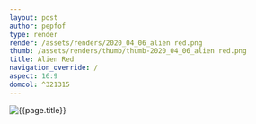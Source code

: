 ```yaml
---
layout: post
author: pepfof
type: render
render: /assets/renders/2020_04_06_alien red.png
thumb: /assets/renders/thumb/thumb-2020_04_06_alien red.png
title: Alien Red
navigation_override: /
aspect: 16:9
domcol: ^321315
---
```


<!--USER BEGIN 1-->

<!--USER END 1-->
<img src = "{{ page.render }}" class="image_main" alt="{{page.title}}">

<!--USER BEGIN 2-->

<!--USER END 2-->


